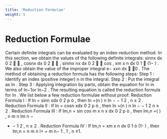 ```yaml
---
title: 'Reduction Formulae'
weight: 5
---
```


# Reduction Formulae

Certain definite integrals can be evaluated by an index-reduction method. In this section,
we obtain the values of the following definite integrals:
sinnx dx
0
2

 , cosnx dx
0
2

 , sinmx nx dx
0
2

 cos , xm x n dx
0
1
 (1− ) .
We also obtain the value of the improper integral e− xxn dx  0 .
The method of obtaining a reduction formula has the following steps:
Step 1 : Identify an index (positive integer) n in the integral.
Step 2 : Put the integral as In .
Step 3 : Applying integration by parts, obtain the equation for In in terms of In−1or In−2 .
The resulting equation is called the reduction formula for In .
We list below a few reduction formulae without proof:
Reduction Formula I : If In = sinn xdx
0
2
p
ò , then In =(n )
n
In
−
−
1
2 , n ≥ 2 .
Reduction Formula II : If In = cosn xdx
0
2
p
ò , then In =(n )
n
In
−
−
1
2 n ≥ 2 .
Reduction Formula III : If Im,n = sin cos m x n x dx
0
2
p
ò , then Im,n =( )
,
n
m n
Im n
−
+ −
1
2 , n ≥ 2 .
Reduction Formula IV : If Im,n = xm x n dx
0
1
ò (1- ) , then Im,n = n
m n
I+ + m n−
1 , 1 , n ≥1.